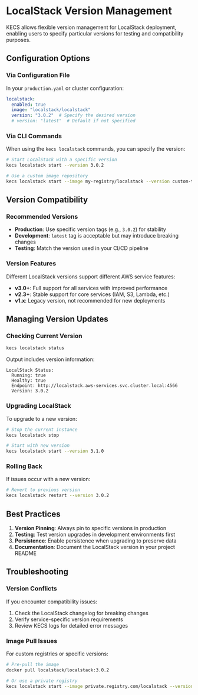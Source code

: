 # LocalStack Version Management

KECS allows flexible version management for LocalStack deployment, enabling users to specify particular versions for testing and compatibility purposes.

## Configuration Options

### Via Configuration File

In your `production.yaml` or cluster configuration:

```yaml
localstack:
  enabled: true
  image: "localstack/localstack"
  version: "3.0.2"  # Specify the desired version
  # version: "latest"  # Default if not specified
```

### Via CLI Commands

When using the `kecs localstack` commands, you can specify the version:

```bash
# Start LocalStack with a specific version
kecs localstack start --version 3.0.2

# Use a custom image repository
kecs localstack start --image my-registry/localstack --version custom-tag
```

## Version Compatibility

### Recommended Versions

- **Production**: Use specific version tags (e.g., `3.0.2`) for stability
- **Development**: `latest` tag is acceptable but may introduce breaking changes
- **Testing**: Match the version used in your CI/CD pipeline

### Version Features

Different LocalStack versions support different AWS service features:

- **v3.0+**: Full support for all services with improved performance
- **v2.3+**: Stable support for core services (IAM, S3, Lambda, etc.)
- **v1.x**: Legacy version, not recommended for new deployments

## Managing Version Updates

### Checking Current Version

```bash
kecs localstack status
```

Output includes version information:
```
LocalStack Status:
  Running: true
  Healthy: true
  Endpoint: http://localstack.aws-services.svc.cluster.local:4566
  Version: 3.0.2
```

### Upgrading LocalStack

To upgrade to a new version:

```bash
# Stop the current instance
kecs localstack stop

# Start with new version
kecs localstack start --version 3.1.0
```

### Rolling Back

If issues occur with a new version:

```bash
# Revert to previous version
kecs localstack restart --version 3.0.2
```

## Best Practices

1. **Version Pinning**: Always pin to specific versions in production
2. **Testing**: Test version upgrades in development environments first
3. **Persistence**: Enable persistence when upgrading to preserve data
4. **Documentation**: Document the LocalStack version in your project README

## Troubleshooting

### Version Conflicts

If you encounter compatibility issues:

1. Check the LocalStack changelog for breaking changes
2. Verify service-specific version requirements
3. Review KECS logs for detailed error messages

### Image Pull Issues

For custom registries or specific versions:

```bash
# Pre-pull the image
docker pull localstack/localstack:3.0.2

# Or use a private registry
kecs localstack start --image private.registry.com/localstack --version 3.0.2
```